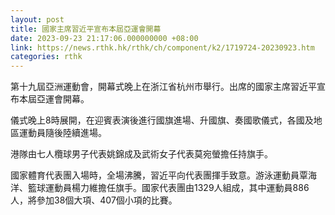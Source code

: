 ```yaml
---
layout: post
title: 國家主席習近平宣布本屆亞運會開幕
date: 2023-09-23 21:17:06.000000000 +08:00
link: https://news.rthk.hk/rthk/ch/component/k2/1719724-20230923.htm
categories: rthk
---
```


第十九屆亞洲運動會，開幕式晚上在浙江省杭州市舉行。出席的國家主席習近平宣布本屆亞運會開幕。

儀式晚上8時展開，在迎賓表演後進行國旗進場、升國旗、奏國歌儀式，各國及地區運動員隨後陸續進場。

港隊由七人欖球男子代表姚錦成及武術女子代表莫宛螢擔任持旗手。

國家體育代表團入場時，全場沸騰，習近平向代表團揮手致意。游泳運動員覃海洋、籃球運動員楊力維擔任旗手。國家代表團由1329人組成，其中運動員886人，將參加38個大項、407個小項的比賽。
